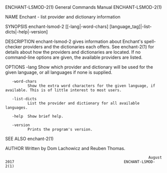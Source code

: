 ENCHANT-LSMOD-2(1)                                            General Commands Manual                                           ENCHANT-LSMOD-2(1)

NAME
       Enchant - list provider and dictionary information

SYNOPSIS
       enchant-lsmod-2 [[-lang|-word-chars] [language_tag]|-list-dicts|-help|-version]

DESCRIPTION
       enchant-lsmod-2  gives  information about Enchant's spell-checker providers and the dictionaries each offers.  See enchant-2(1) for details
       about how the providers and dictionaries are located.  If no command-line options are given, the available providers are listed.

   OPTIONS
       -lang  Show which provider and dictionary will be used for the given language, or all languages if none is supplied.

       -word-chars
              Show the extra word characters for the given language, if available. This is of little interest to most users.

       -list-dicts
              List the provider and dictionary for all available languages.

       -help  Show brief help.

       -version
              Prints the program's version.

SEE ALSO
       enchant-2(1)

AUTHOR
       Written by Dom Lachowicz and Reuben Thomas.

                                                                    August 2017                                                 ENCHANT-LSMOD-2(1)
